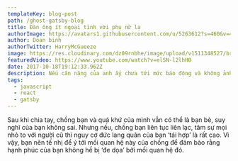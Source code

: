 ```yaml
---
templateKey: blog-post
path: /ghost-gatsby-blog
title: Đàn ông ít ngoại tình với phụ nữ lạ
authorImage: https://avatars1.githubusercontent.com/u/5263612?s=460&v=4
author: Doan binh
authorTwitter: HarryMcGueeze
image: https://res.cloudinary.com/dz09rnbhe/image/upload/v1511348527/braid-hourglass_jso3su.jpg
featuredVideo: https://www.youtube.com/watch?v=elSN-l2lhH0
date: 2017-10-18T19:12:33.962Z
description: Nếu cân nặng của anh ấy chưa tới mức báo động và không ảnh hưởng xấu tới sức khoẻ, bạn nên giải pháp “im lặng là vàng” và “lặng lẽ” giúp chàng giảm cân bằng cách thay đổi thực đơn ăn uống hàng ngày.
tags:
  - javascript
  - react
  - gatsby
---
```

Sau khi chia tay, chồng bạn và quá khứ của mình vẫn có thể là bạn bè, suy nghĩ của bạn không sai. Nhưng nếu, chồng bạn liên tục liên lạc, tâm sự mọi nhỏ to với người cũ thì nguy cơ đức lang quân của bạn ‘tái hợp’ là rất cao. Vì vậy, bạn nên tế nhị để ý tới mối quan hệ này của chồng để đảm bào rằng hạnh phúc của bạn không hề bị ‘đe dọa’ bởi mối quan hệ đó.